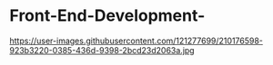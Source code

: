 # Front-End-Development-
https://user-images.githubusercontent.com/121277699/210176598-923b3220-0385-436d-9398-2bcd23d2063a.jpg
